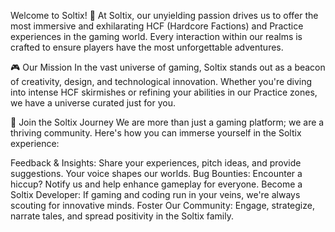 Welcome to Soltix! 🚀
At Soltix, our unyielding passion drives us to offer the most immersive and exhilarating HCF (Hardcore Factions) and Practice experiences in the gaming world. Every interaction within our realms is crafted to ensure players have the most unforgettable adventures.

🎮 Our Mission
In the vast universe of gaming, Soltix stands out as a beacon of creativity, design, and technological innovation. Whether you're diving into intense HCF skirmishes or refining your abilities in our Practice zones, we have a universe curated just for you.

🤝 Join the Soltix Journey
We are more than just a gaming platform; we are a thriving community. Here's how you can immerse yourself in the Soltix experience:

Feedback & Insights: Share your experiences, pitch ideas, and provide suggestions. Your voice shapes our worlds.
Bug Bounties: Encounter a hiccup? Notify us and help enhance gameplay for everyone.
Become a Soltix Developer: If gaming and coding run in your veins, we're always scouting for innovative minds.
Foster Our Community: Engage, strategize, narrate tales, and spread positivity in the Soltix family.
